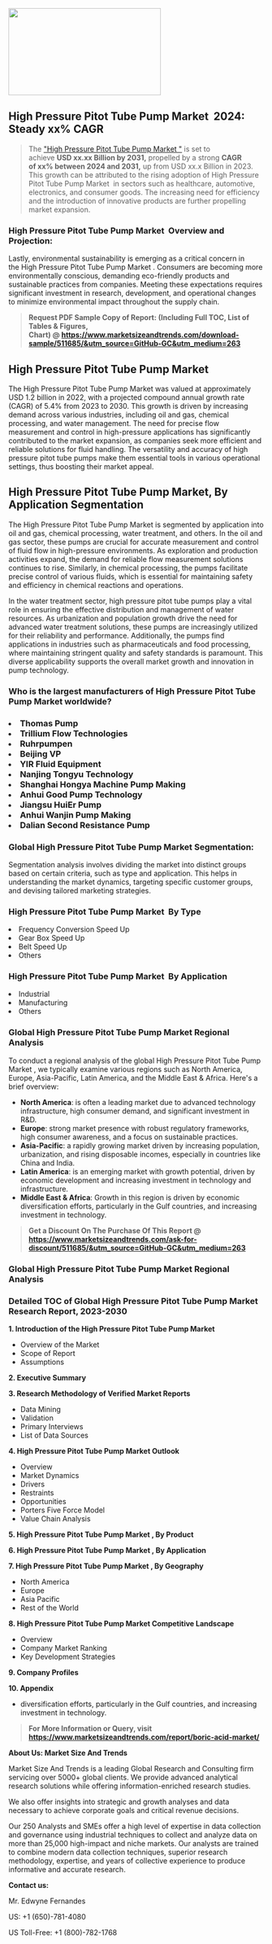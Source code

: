 <p><img class="alignnone size-medium wp-image-20088" src="https://ffe5etoiles.com/wp-content/uploads/2024/12/MST1-300x171.png" alt="" width="300" height="171" /></p><h2 id="ember46" class="ember-view reader-text-block__heading-2">High Pressure Pitot Tube Pump Market &nbsp;2024: Steady&nbsp;xx% CAGR</h2><blockquote id="ember47" class="ember-view reader-text-block__blockquote">The&nbsp;<a class="app-aware-link " href="https://www.marketsizeandtrends.com/download-sample/511685/&utm_source=GitHub-GC&utm_medium=263" target="_blank" data-test-app-aware-link="">"High Pressure Pitot Tube Pump Market "</a>&nbsp;is set to achieve&nbsp;<strong>USD&nbsp;xx.xx&nbsp;Billion by 2031,</strong>&nbsp;propelled by a strong&nbsp;<strong>CAGR of&nbsp;xx% between 2024 and 2031,</strong>&nbsp;up from USD xx.x Billion in 2023. This growth can be attributed to the rising adoption of&nbsp;High Pressure Pitot Tube Pump Market &nbsp;in sectors such as healthcare, automotive, electronics, and consumer goods. The increasing need for efficiency and the introduction of innovative products are further propelling market expansion.</blockquote><h3 id="ember48" class="ember-view reader-text-block__heading-3">High Pressure Pitot Tube Pump Market &nbsp;Overview and Projection:</h3><p id="ember49" class="ember-view reader-text-block__paragraph">Lastly, environmental sustainability is emerging as a critical concern in the&nbsp;High Pressure Pitot Tube Pump Market . Consumers are becoming more environmentally conscious, demanding eco-friendly products and sustainable practices from companies. Meeting these expectations requires significant investment in research, development, and operational changes to minimize environmental impact throughout the supply chain.</p><blockquote id="ember50" class="ember-view reader-text-block__blockquote"><strong>Request PDF Sample Copy of Report: (Including Full TOC, List of Tables &amp; Figures, Chart)&nbsp;@&nbsp;<strong><a href="https://www.marketsizeandtrends.com/download-sample/511685/&utm_source=GitHub-GC&utm_medium=263" target="_blank">https://www.marketsizeandtrends.com/download-sample/511685/&utm_source=GitHub-GC&utm_medium=263</a></strong></strong></blockquote><h3 class=""> <h2>High Pressure Pitot Tube Pump Market</h2><p>The High Pressure Pitot Tube Pump Market was valued at approximately USD 1.2 billion in 2022, with a projected compound annual growth rate (CAGR) of 5.4% from 2023 to 2030. This growth is driven by increasing demand across various industries, including oil and gas, chemical processing, and water management. The need for precise flow measurement and control in high-pressure applications has significantly contributed to the market expansion, as companies seek more efficient and reliable solutions for fluid handling. The versatility and accuracy of high pressure pitot tube pumps make them essential tools in various operational settings, thus boosting their market appeal.</p><h2>High Pressure Pitot Tube Pump Market, By Application Segmentation</h2><p>The High Pressure Pitot Tube Pump Market is segmented by application into oil and gas, chemical processing, water treatment, and others. In the oil and gas sector, these pumps are crucial for accurate measurement and control of fluid flow in high-pressure environments. As exploration and production activities expand, the demand for reliable flow measurement solutions continues to rise. Similarly, in chemical processing, the pumps facilitate precise control of various fluids, which is essential for maintaining safety and efficiency in chemical reactions and operations.</p><p>In the water treatment sector, high pressure pitot tube pumps play a vital role in ensuring the effective distribution and management of water resources. As urbanization and population growth drive the need for advanced water treatment solutions, these pumps are increasingly utilized for their reliability and performance. Additionally, the pumps find applications in industries such as pharmaceuticals and food processing, where maintaining stringent quality and safety standards is paramount. This diverse applicability supports the overall market growth and innovation in pump technology.</p></h3><h3 id="" class="">Who is the largest manufacturers of&nbsp;High Pressure Pitot Tube Pump Market worldwide?</h3><h3 class=""></Li><Li>Thomas Pump</Li><Li> Trillium Flow Technologies</Li><Li> Ruhrpumpen</Li><Li> Beijing VP</Li><Li> YIR Fluid Equipment</Li><Li> Nanjing Tongyu Technology</Li><Li> Shanghai Hongya Machine Pump Making</Li><Li> Anhui Good Pump Technology</Li><Li> Jiangsu HuiEr Pump</Li><Li> Anhui Wanjin Pump Making</Li><Li> Dalian Second Resistance Pump</h3><h3 id="ember53" class="ember-view reader-text-block__heading-3">Global&nbsp;High Pressure Pitot Tube Pump Market Segmentation:</h3><p id="ember54" class="ember-view reader-text-block__paragraph">Segmentation analysis involves dividing the market into distinct groups based on certain criteria, such as type and application. This helps in understanding the market dynamics, targeting specific customer groups, and devising tailored marketing strategies.</p><h3 id="" class="">High Pressure Pitot Tube Pump Market &nbsp;By Type</h3><p></Li><Li>Frequency Conversion Speed Up</Li><Li> Gear Box Speed Up</Li><Li> Belt Speed Up</Li><Li> Others</p><h3 id="" class="">High Pressure Pitot Tube Pump Market &nbsp;By Application</h3><p class=""></Li><Li>Industrial</Li><Li> Manufacturing</Li><Li> Others</p><h3 id="ember62" class="ember-view reader-text-block__heading-3">Global High Pressure Pitot Tube Pump Market Regional Analysis</h3><p id="ember63" class="ember-view reader-text-block__paragraph">To conduct a regional analysis of the global High Pressure Pitot Tube Pump Market , we typically examine various regions such as North America, Europe, Asia-Pacific, Latin America, and the Middle East &amp; Africa. Here's a brief overview:</p><ul><li><strong>North America</strong>: is often a leading market due to advanced technology infrastructure, high consumer demand, and significant investment in R&amp;D.</li><li><strong>Europe</strong>: strong market presence with robust regulatory frameworks, high consumer awareness, and a focus on sustainable practices.</li><li><strong>Asia-Pacific</strong>: a rapidly growing market driven by increasing population, urbanization, and rising disposable incomes, especially in countries like China and India.</li><li><strong>Latin America</strong>: is an emerging market with growth potential, driven by economic development and increasing investment in technology and infrastructure.</li><li><strong>Middle East &amp; Africa</strong>: Growth in this region is driven by economic diversification efforts, particularly in the Gulf countries, and increasing investment in technology.</li></ul><blockquote id="ember61" class="ember-view reader-text-block__blockquote"><strong>Get a Discount On The Purchase Of This Report @ <strong><a href="https://html-cleaner.com/" target="">https://www.marketsizeandtrends.com/ask-for-discount/511685/&utm_source=GitHub-GC&utm_medium=263</a></strong></strong></blockquote><h3 id="ember62" class="ember-view reader-text-block__heading-3">Global High Pressure Pitot Tube Pump Market Regional Analysis</h3><h3 id="" class="">Detailed TOC of Global High Pressure Pitot Tube Pump Market Research Report, 2023-2030</h3><p id="" class=""><strong>1. Introduction of the High Pressure Pitot Tube Pump Market </strong></p><ul><li>Overview of the Market</li><li>Scope of Report</li><li>Assumptions</li></ul><p id="" class=""><strong>2. Executive Summary</strong></p><p id="" class=""><strong>3. Research Methodology of Verified Market Reports</strong></p><ul><li>Data Mining</li><li>Validation</li><li>Primary Interviews</li><li>List of Data Sources</li></ul><p id="" class=""><strong>4. High Pressure Pitot Tube Pump Market Outlook</strong></p><ul><li>Overview</li><li>Market Dynamics</li><li>Drivers</li><li>Restraints</li><li>Opportunities</li><li>Porters Five Force Model</li><li>Value Chain Analysis</li></ul><p id="" class=""><strong>5. High Pressure Pitot Tube Pump Market , By Product</strong></p><p id="" class=""><strong>6. High Pressure Pitot Tube Pump Market , By Application</strong></p><p id="" class=""><strong>7. High Pressure Pitot Tube Pump Market , By Geography</strong></p><ul><li>North America</li><li>Europe</li><li>Asia Pacific</li><li>Rest of the World</li></ul><p id="" class=""><strong>8. High Pressure Pitot Tube Pump Market Competitive Landscape</strong></p><ul><li>Overview</li><li>Company Market Ranking</li><li>Key Development Strategies</li></ul><p id="" class=""><strong>9. Company Profiles</strong></p><p id="" class=""><strong>10. Appendix</strong></p><ul><li>diversification efforts, particularly in the Gulf countries, and increasing investment in technology.</li></ul><blockquote id="ember65" class="ember-view reader-text-block__blockquote"><strong>For More Information or Query, visit <strong><strong><a href="https://html-cleaner.com/" target="">https://www.marketsizeandtrends.com/report/boric-acid-market/</a></strong></strong></strong></blockquote><p id="" class=""><strong>About Us: Market Size And Trends</strong></p><p id="" class="">Market Size And Trends is a leading Global Research and Consulting firm servicing over 5000+ global clients. We provide advanced analytical research solutions while offering information-enriched research studies.</p><p id="" class="">We also offer insights into strategic and growth analyses and data necessary to achieve corporate goals and critical revenue decisions.</p><p id="" class="">Our 250 Analysts and SMEs offer a high level of expertise in data collection and governance using industrial techniques to collect and analyze data on more than 25,000 high-impact and niche markets. Our analysts are trained to combine modern data collection techniques, superior research methodology, expertise, and years of collective experience to produce informative and accurate research.</p><p id="" class=""><strong>Contact us:</strong></p><p id="" class="">Mr. Edwyne Fernandes</p><p id="" class="">US: +1 (650)-781-4080</p><p id="" class="">US Toll-Free: +1 (800)-782-1768</p>

